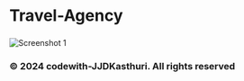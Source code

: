 # Travel-Agency

###


![Screenshot 1](https://github.com/jjdkasthuri/Sl-Travel/assets/154047882/63c82af7-0112-4827-ad0f-c3ca1a156934)





### © 2024 codewith-JJDKasthuri. All rights reserved
